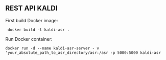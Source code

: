 ## REST API KALDI

First build Docker image:

``` docker build -t kaldi-asr .```

Run Docker container:

``` docker run -d --name kaldi-asr-server - v 'your_absolute_path_to_asr_directory/asr:/asr -p 5000:5000 kaldi-asr ```
